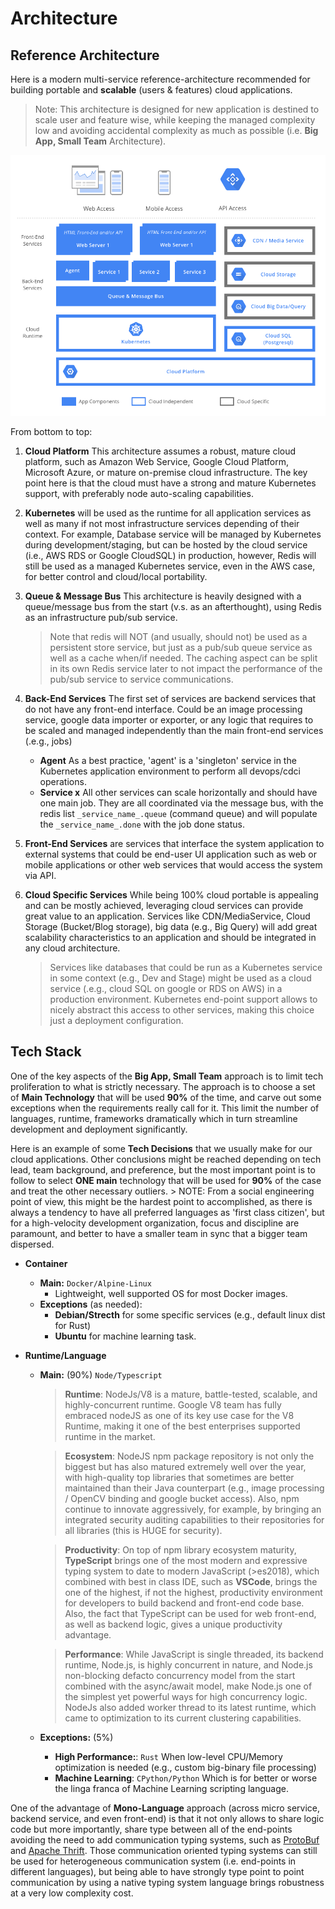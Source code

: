 # Architecture

## Reference Architecture

Here is a modern multi-service reference-architecture recommended for building portable and **scalable** (users & features) cloud applications. 

> Note: This architecture is designed for new application is destined to scale user and feature wise, while keeping the managed complexity low and avoiding accidental complexity as much as possible (i.e. **Big App, Small Team** Architecture).

![](images/cs-architecture.png)

From bottom to top:

1) **Cloud Platform** This architecture assumes a robust, mature cloud platform, such as Amazon Web Service, Google Cloud Platform, Microsoft Azure, or mature on-premise cloud infrastructure. The key point here is that the cloud must have a strong and mature Kubernetes support, with preferably node auto-scaling capabilities.

2) **Kubernetes** will be used as the runtime for all application services as well as many if not most infrastructure services depending of their context. For example, Database service will be managed by Kubernetes during development/staging, but can be hosted by the cloud service (i.e., AWS RDS or Google CloudSQL) in production, however, Redis will still be used as a managed Kubernetes service, even in the AWS case, for better control and cloud/local portability. 

3) **Queue & Message Bus** This architecture is heavily designed with a queue/message bus from the start (v.s. as an afterthought), using Redis as an infrastructure pub/sub service.
    > Note that redis will NOT (and usually, should not) be used as a persistent store service, but just as a pub/sub queue service as well as a cache when/if needed. The caching aspect can be split in its own Redis service later to not impact the performance of the pub/sub service to service communications.

4) **Back-End Services** The first set of services are backend services that do not have any front-end interface. Could be an image processing service, google data importer or exporter, or any logic that requires to be scaled and managed independently than the main front-end services (.e.g., jobs)
    - **Agent** As a best practice, 'agent' is a 'singleton' service in the Kubernetes application environment to perform all devops/cdci operations.
    - **Service x** All other services can scale horizontally and should have one main job. They are all coordinated via the message bus, with the redis list `_service_name_.queue` (command queue) and will populate the `_service_name_.done` with the job done status.

5) **Front-End Services** are services that interface the system application to external systems that could be end-user UI application such as web or mobile applications or other web services that would access the system via API. 

6) **Cloud Specific Services** While being 100% cloud portable is appealing and can be mostly achieved, leveraging cloud services can provide great value to an application. Services like CDN/MediaService, Cloud Storage (Bucket/Blog storage), big data (e.g., Big Query) will add great scalability characteristics to an application and should be integrated in any cloud architecture. 
    > Services like databases that could be run as a Kubernetes service in some context (e.g., Dev and Stage) might be used as a cloud service (.e.g., cloud SQL on google or RDS on AWS) in a production environment. Kubernetes end-point support allows to nicely abstract this access to other services, making this choice just a deployment configuration. 



## Tech Stack

One of the key aspects of the **Big App, Small Team** approach is to limit tech proliferation to what is strictly necessary. The approach is to choose a set of **Main Technology** that will be used **90%** of the time, and carve out some exceptions when the requirements really call for it. This limit the number of languages, runtime, frameworks dramatically which in turn streamline development and deployment significantly. 

Here is an example of some **Tech Decisions** that we usually make for our cloud applications. Other conclusions might be reached depending on tech lead, team background, and preference, but the most important point is to follow to select **ONE main** technology that will be used for **90%** of the case and treat the other necessary outliers. 
    > NOTE: From a social engineering point of view, this might be the hardest point to accomplished, as there is always a tendency to have all preferred languages as 'first class citizen', but for a high-velocity development organization, focus and discipline are paramount, and better to have a smaller team in sync that a bigger team dispersed.


- **Container**
  - **Main:** `Docker/Alpine-Linux`
      - Lightweight, well supported OS for most Docker images. 
  - **Exceptions** (as needed):
    - **Debian/Strecth** for some specific services (e.g., default linux dist for Rust)
    - **Ubuntu** for machine learning task.

- **Runtime/Language**

  - **Main:** (90%) `Node/Typescript`
    > **Runtime**: NodeJs/V8 is a mature, battle-tested, scalable, and highly-concurrent runtime. Google V8 team has fully embraced nodeJS as one of its key use case for the V8 Runtime, making it one of the best enterprises supported runtime in the market.

    > **Ecosystem**: NodeJS npm package repository is not only the biggest but has also matured extremely well over the year, with high-quality top libraries that sometimes are better maintained than their Java counterpart (e.g., image processing / OpenCV binding and google bucket access). Also, npm continue to innovate aggressively, for example, by bringing an integrated security auditing capabilities to their repositories for all libraries (this is HUGE for security).

    > **Productivity**: On top of npm library ecosystem maturity, **TypeScript** brings one of the most modern and expressive typing system to date to modern JavaScript (>es2018), which combined with best in class IDE, such as **VSCode**, brings the one of the highest, if not the highest, productivity environment for developers to build backend and front-end code base. Also, the fact that TypeScript can be used for web front-end, as well as backend logic, gives a unique productivity advantage. 

    > **Performance**: While JavaScript is single threaded, its backend runtime, Node.js, is highly concurrent in nature, and Node.js non-blocking defacto concurrency model from the start combined with the async/await model, make Node.js one of the simplest yet powerful ways for high concurrency logic. NodeJs also added worker thread to its latest runtime, which came to optimization to its current clustering capabilities.

  - **Exceptions:** (5%)
    - **High Performance:**: `Rust` When low-level CPU/Memory optimization is needed (e.g., custom big-binary file processing)
    - **Machine Learning**: `CPython/Python` Which is for better or worse the linga franca of Machine Learning scripting language. 


One of the advantage of **Mono-Language** approach (across micro service, backend service, and even front-end) is that it not only allows to share logic code but more importantly, share type between all of the end-points avoiding the need to add communication typing systems, such as [ProtoBuf](https://developers.google.com/protocol-buffers/) and [Apache Thrift](https://thrift.apache.org/). Those communication oriented typing systems can still be used for heterogeneous communication system (i.e. end-points in different languages), but being able to have strongly type point to point communication by using a native typing system language brings robustness at a very low complexity cost. 

